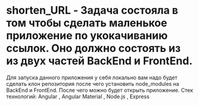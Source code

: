 # shorten_URL - Задача состояла в том чтобы сделать маленькое приложение по укокачиванию ссылок. Оно должно состоять из из двух частей BackEnd и FrontEnd.
Для запуска данного приложения у себя локально вам надо будет сделать клон репозитория после чего установить node_modules на BackEnd и FrontEnd.
После чего можно будет открыть приложение.
Стек технологий: Angular , Angular Material , Node.js , Express
